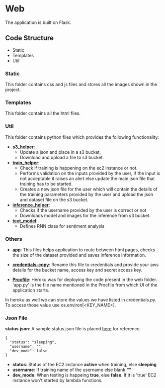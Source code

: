 # Web

The application is built on Flask.

## Code Structure

- Static
- Templates
- Util

### Static

This folder contains css and js files and stores all the images shown in the project.

### Templates

This folder contains all the html files.

### Util

This folder contains python files which provides the following functionality:

- **[s3_helper](util/s3_helper.py)**:
  - Update a json and place in a s3 bucket,
  - Download and upload a file to s3 bucket.
- **[train_helper](util/train_helper.py)**:
  - Check if training is happening on the ec2 instance or not.
  - Performs validation on the inputs provided by the user, if the input is not acceptable it raises an alert else update the main json file that training has to be started.
  - Creates a new json file for the user which will contain the details of the training parameters provided by the user and upload the json and dataset file on the s3 bucket.
- **[inference_helper](util/inference_helper.py)**:
  - Checks if the username provided by the user is correct or not
  - Downloads model and images for the inference from s3 bucket.
- **[text_model](util/text_model.py)**:
  - Defines RNN class for sentiment analysis

### Others

- **[app](app.py)**: This files helps application to route between html pages, checks the size of the dataset provided and saves inference information.

- **[credentials-copy](credentials-copy.py)**: Rename this file to credentials and provide your aws details for the bucket name, access key and secret access key.

- **[Procfile](Procfile)**: Heroku was for deploying the code present in the web folder. 'app.py' is the file name mentioned in the Procfile from which UI of the application starts.

In heroku as well we can store the values we have listed in credentials.py. To access those value use os.environ[<KEY_NAME>].

### Json File

**status.json**: A sample status.json file is placed [here](Tanoshi/temp/status.json) for reference.

```yaml{
{
  "status": "sleeping",
  "username": "",
  "dev_mode": false
}
```

- **status**: Status of the EC2 instance **active** when training, else **sleeping**
- **username**: If training name of the username else blank **""**
- **dev_mode**: When testing is happeing **true**, else **false**. If it is 'true' EC2 instance won't started by lambda functions.
